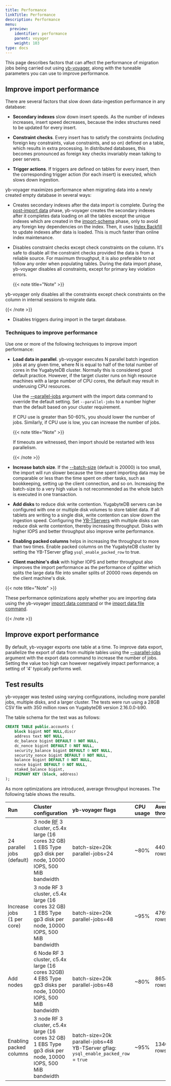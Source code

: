 ```yaml
---
title: Performance
linkTitle: Performance
description: Performance
menu:
  preview:
    identifier: performance
    parent: voyager
    weight: 103
type: docs
---
```


This page describes factors that can affect the performance of migration jobs being carried out using [yb-voyager](https://github.com/yugabyte/yb-voyager), along with the tuneable parameters you can use to improve performance.

## Improve import performance

There are several factors that slow down data-ingestion performance in any database:

- **Secondary indexes** slow down insert speeds. As the number of indexes increases, insert speed decreases, because the index structures need to be updated for every insert.

- **Constraint checks**. Every insert has to satisfy the constraints (including foreign key constraints, value constraints, and so on) defined on a table, which results in extra processing. In distributed databases, this becomes pronounced as foreign key checks invariably mean talking to peer servers.

- **Trigger actions**. If triggers are defined on tables for every insert, then the corresponding trigger action (for each insert) is executed, which slows down ingestion.

yb-voyager maximizes performance when migrating data into a newly created empty database in several ways:

- Creates secondary indexes after the data import is complete. During the [post-import data](../migrate-steps/#import-indexes-and-triggers) phase, yb-voyager creates the secondary indexes after it completes data loading on all the tables except the unique indexes which are created in the [import-schema](../migrate-steps/#import-schema) phase, only to avoid any foreign key dependencies on the index. Then, it uses [Index Backfill](https://github.com/yugabyte/yugabyte-db/blob/master/architecture/design/online-index-backfill.md) to update indexes after data is loaded. This is much faster than online index maintenance.

- Disables constraint checks except check constraints on the column. It's safe to disable all the constraint checks provided the data is from a reliable source. For maximum throughput, it is also preferable to not follow any order when populating tables. During the data import phase, yb-voyager disables all constraints, except for primary key violation errors.

  {{< note title="Note" >}}

yb-voyager only disables all the constraints except check constraints on the column in internal sessions to migrate data.

  {{< /note >}}

- Disables triggers during import in the target database.

### Techniques to improve performance

Use one or more of the following techniques to improve import performance:

- **Load data in parallel**. yb-voyager executes N parallel batch ingestion jobs at any given time, where N is equal to half of the total number of cores in the YugabyteDB cluster. Normally this is considered good default practice. However, if the target cluster runs on high resource machines with a large number of CPU cores, the default may result in underusing CPU resources.

  Use the [-–parallel-jobs](../yb-voyager-cli/#parallel-jobs) argument with the import data command to override the default setting. Set `--parallel-jobs` to a number higher than the default based on your cluster requirement.

  If CPU use is greater than 50-60%, you should lower the number of jobs. Similarly, if CPU use is low, you can increase the number of jobs.

   {{< note title="Note" >}}

   If timeouts are witnessed, then import should be restarted with less parallelism.

   {{< /note >}}

- **Increase batch size**. If the [--batch-size](../yb-voyager-cli/#batch-size) (default is 20000) is too small, the import will run slower because the time spent importing data may be comparable or less than the time spent on other tasks, such as bookkeeping, setting up the client connection, and so on. Increasing the batch-size to a very high value is not recommended as the whole batch is executed in one transaction.

- **Add disks** to reduce disk write contention. YugabyteDB servers can be configured with one or multiple disk volumes to store tablet data. If all tablets are writing to a single disk, write contention can slow down the ingestion speed. Configuring the [YB-TServers](../../reference/configuration/yb-tserver/) with multiple disks can reduce disk write contention, thereby increasing throughput. Disks with higher IOPS and better throughput also improve write performance.

- **Enabling packed columns** helps in increasing the throughput to more than two times. Enable packed columns on the YugabyteDB cluster by setting the YB-TServer gflag `ysql_enable_packed_row` to true.

- **Client machine's disk** with higher IOPS and better throughput also improves the import performance as the performance of splitter which splits the large data file into smaller splits of 20000 rows depends on the client machine's disk.

{{< note title="Note" >}}

These performance optimizations apply whether you are importing data using the yb-voyager [import data command](../migrate-steps/#import-data) or the [import data file command](../migrate-steps/#import-data-file).

{{< /note >}}

## Improve export performance

By default, yb-voyager exports one table at a time. To improve data export, parallelize the export of data from multiple tables using the [–-parallel-jobs](../yb-voyager-cli/#parallel-jobs) argument with the export data command to increase the number of jobs. Setting the value too high can however negatively impact performance; a setting of '4' typically performs well.

## Test results

yb-voyager was tested using varying configurations, including more parallel jobs, multiple disks, and a larger cluster. The tests were run using a 28GB CSV file with 350 million rows on YugabyteDB version 2.16.0.0-b90.

The table schema for the test was as follows:

```sql
CREATE TABLE public.accounts (
    block bigint NOT NULL,discr
    address text NOT NULL,
    dc_balance bigint DEFAULT 0 NOT NULL,
    dc_nonce bigint DEFAULT 0 NOT NULL,
    security_balance bigint DEFAULT 0 NOT NULL,
    security_nonce bigint DEFAULT 0 NOT NULL,
    balance bigint DEFAULT 0 NOT NULL,
    nonce bigint DEFAULT 0 NOT NULL,
    staked_balance bigint,
    PRIMARY KEY (block, address)
);
```

As more optimizations are introduced, average throughput increases. The following table shows the results.

| Run | Cluster configuration | yb-voyager flags | CPU usage | Average throughput |
| :-- | :-------------------- | :--------------- | :-------- | :----------------- |
| 24 parallel jobs (default) | 3 node [RF](../../architecture/docdb-replication/replication/#replication-factor) 3 cluster, c5.4x large (16 cores 32 GB) <br> 1 EBS Type gp3 disk per node, 10000 IOPS, 500 MiB bandwidth | batch-size=20k<br>parallel-jobs=24 | ~80% | 44014 rows/sec |
| Increase jobs<br>(1 per core) | 3 node RF 3 cluster, c5.4x large (16 cores 32 GB) <br> 1 EBS Type gp3 disk per node, 10000 IOPS, 500 MiB bandwidth | batch-size=20k<br>parallel-jobs=48 | ~95% | 47696 rows/sec |
| Add nodes | 6 Node RF 3 cluster, c5.4x large (16 cores 32GB) <br> 4 EBS Type gp3 disks per node, 10000 IOPS, 500 MiB bandwidth | batch-size=20k<br>parallel-jobs=48 | ~80% | 86547 rows/sec |
| Enabling packed columns | 3 node RF 3 cluster, c5.4x large (16 cores 32 GB) <br> 1 EBS Type gp3 disk per node, 10000 IOPS, 500 MiB bandwidth | batch-size=20k<br>parallel-jobs=48<br>YB-TServer gflag: `ysql_enable_packed_row` = `true` | ~95% | 134048 rows/sec |
